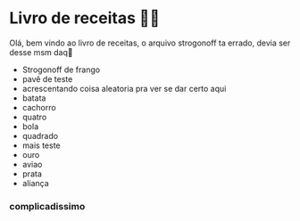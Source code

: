 # Livro de receitas :man_cook:

Olá, bem vindo ao livro de receitas, o arquivo strogonoff ta errado, devia ser desse msm daq:wave:

- Strogonoff de frango
- pavê de teste
- acrescentando coisa aleatoria pra ver se dar certo aqui
- batata
- cachorro
- quatro
- bola
- quadrado
- mais teste
- ouro
- aviao
- prata
- aliança

### complicadissimo

